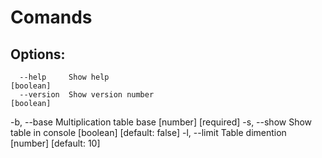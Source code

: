 # Comands
## Options:
      --help     Show help                                             [boolean]
      --version  Show version number                                   [boolean]
  -b, --base     Multiplication table base                   [number] [required]
  -s, --show     Show table in console                [boolean] [default: false]
  -l, --limit    Table dimention                          [number] [default: 10]